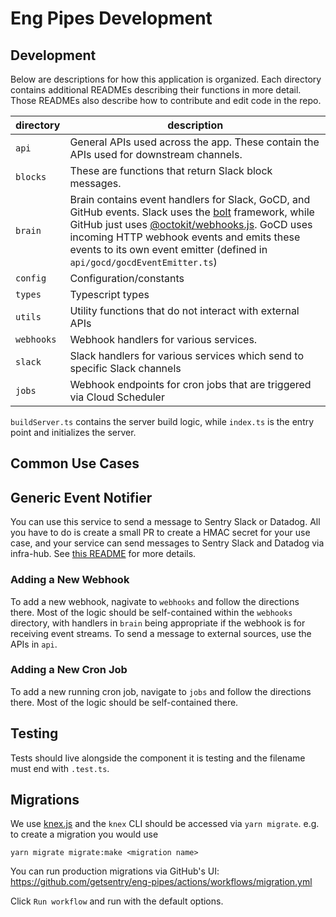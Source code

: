 # Eng Pipes Development

## Development

Below are descriptions for how this application is organized. Each directory contains additional READMEs describing their functions in more detail. Those READMEs also describe how to contribute and edit code in the repo.

| directory | description                                                                                                                                                                                                   |
| --------- | ------------------------------------------------------------------------------------------------------------------------------------------------------------------------------------------------------------- |
| `api`     | General APIs used across the app. These contain the APIs used for downstream channels.                                                                                                                        |
| `blocks`  | These are functions that return Slack block messages.                                                                                                                                                         |
| `brain`   | Brain contains event handlers for Slack, GoCD, and GitHub events. Slack uses the [bolt](https://slack.dev/bolt-js) framework, while GitHub just uses [@octokit/webhooks.js](https://github.com/octokit/webhooks.js). GoCD uses incoming HTTP webhook events and emits these events to its own event emitter (defined in `api/gocd/gocdEventEmitter.ts`)|
| `config`  | Configuration/constants                                                                                                                                                                                       |
| `types`   | Typescript types                                                                                                                                                                                              |
| `utils`   | Utility functions that do not interact with external APIs                                                                                                                                                     |
| `webhooks`| Webhook handlers for various services.                                                                                                                                                                        |
| `slack`   | Slack handlers for various services which send to specific Slack channels                                                                                                                                     |
| `jobs`    | Webhook endpoints for cron jobs that are triggered via Cloud Scheduler                                                                                                                                        |

`buildServer.ts` contains the server build logic, while `index.ts` is the entry point and initializes the server.

## Common Use Cases

## Generic Event Notifier

You can use this service to send a message to Sentry Slack or Datadog. All you have to do is create a small PR to create a HMAC secret for your use case, and your service can send messages to Sentry Slack and Datadog via infra-hub. See [this README](webhooks/README.md) for more details.

### Adding a New Webhook

To add a new webhook, nagivate to `webhooks` and follow the directions there. Most of the logic should be self-contained within the `webhooks` directory, with handlers in `brain` being appropriate if the webhook is for receiving event streams. To send a message to external sources, use the APIs in `api`.

### Adding a New Cron Job

To add a new running cron job, navigate to `jobs` and follow the directions there. Most of the logic should be self-contained there.

## Testing

Tests should live alongside the component it is testing and the filename must end with `.test.ts`.

## Migrations

We use [knex.js](http://knexjs.org/) and the `knex` CLI should be accessed via `yarn migrate`. e.g. to create a migration you would use

```shell
yarn migrate migrate:make <migration name>
```

You can run production migrations via GitHub's UI: <https://github.com/getsentry/eng-pipes/actions/workflows/migration.yml>

Click `Run workflow` and run with the default options.
